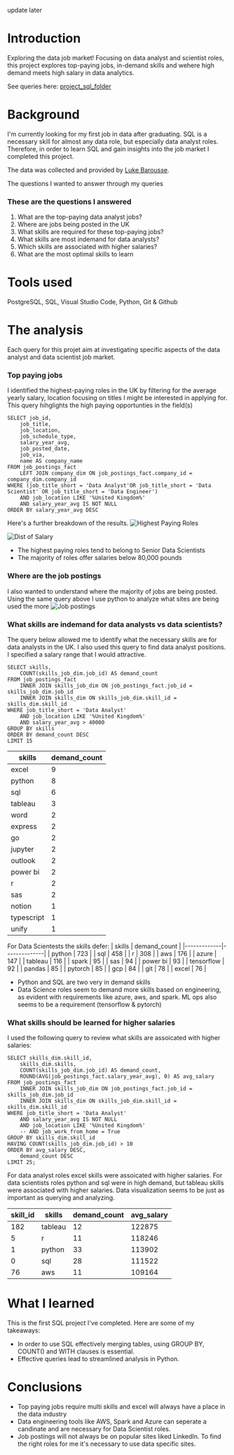 update later
# Introduction
Exploring the data job market! Focusing on data analyst and scientist roles, this project explores top-paying jobs, in-demand skills and wehere high demand meets high salary in data analytics. 

See queries here: [project_sql_folder](/project_sql/)

# Background
I'm currently looking for my first job in data after graduating. SQL is a necessary skill for almost any data role, but especially data analyst roles. Therefore, in order to learn SQL and gain insights into the job market I completed this project.

The data was collected and provided by [Luke Barousse](https://www.youtube.com/watch?v=7mz73uXD9DA&t=12697s).

The questions I wanted to answer through my queries

### These are the questions I answered 
1. What are the top-paying data analyst jobs?
2. Where are jobs being posted in the UK
3. What skills are required for these top-paying jobs?
4. What skills are most indemand for data analysts?
5. Which skills are associated with higher salaries?
6. What are the most optimal skills to learn
# Tools used
PostgreSQL, SQL, Visual Studio Code, Python, Git & Github

# The analysis
Each query for this projet aim at investigating specific aspects of the data analyst and data scientist job market. 


### Top paying jobs
I identified the highest-paying roles in the UK by filtering for the average yearly salary, location focusing on titles I might be interested in applying for. This query hihglights the high paying opportunties in the field(s)
```
SELECT job_id,
    job_title,
    job_location,
    job_schedule_type,
    salary_year_avg,
    job_posted_date,
    job_via,
    name AS company_name
FROM job_postings_fact
    LEFT JOIN company_dim ON job_postings_fact.company_id = company_dim.company_id
WHERE (job_title_short = 'Data Analyst'OR job_title_short = 'Data Scientist' OR job_title_short = 'Data Engineer')
    AND job_location LIKE '%United Kingdom%'
    AND salary_year_avg IS NOT NULL
ORDER BY salary_year_avg DESC
```
Here's a further breakdown of the results.
![Highest Paying Roles](assets\highest_paid_jobs.png)

![Dist of Salary](assets\dist_of_salary.png)

- The highest paying roles tend to belong to Senior Data Scientists
- The majority of roles offer salaries below 80,000 pounds



### Where are the job postings
I also wanted to understand where the majority of jobs are being posted. Using the same query above I use python to analyze what sites are being used the more
![Job postings](assets\websites_to_use.png)

### What skills are indemand for data analysts vs data scientists?
The query below allowed me to identify what the necessary skills are for data analysts in the UK. I also used this query to find data analyst positions. I specified a salary range that I would attractive. 
```
SELECT skills,
    COUNT(skills_job_dim.job_id) AS demand_count
FROM job_postings_fact
    INNER JOIN skills_job_dim ON job_postings_fact.job_id = skills_job_dim.job_id
    INNER JOIN skills_dim ON skills_job_dim.skill_id = skills_dim.skill_id
WHERE job_title_short = 'Data Analyst'
    AND job_location LIKE '%United Kingdom%'
    AND salary_year_avg > 40000
GROUP BY skills
ORDER BY demand_count DESC
LIMIT 15
```

| skills      | demand_count |
|-------------|--------------|
| excel       | 9            |
| python      | 8            |
| sql         | 6            |
| tableau     | 3            |
| word        | 2            |
| express     | 2            |
| go          | 2            |
| jupyter     | 2            |
| outlook     | 2            |
| power bi    | 2            |
| r           | 2            |
| sas         | 2            |
| notion      | 1            |
| typescript  | 1            |
| unify       | 1            |

For Data Scientests the skills defer:
| skills      | demand_count |
|-------------|--------------|
| python      | 723          |
| sql         | 458          |
| r           | 308          |
| aws         | 176          |
| azure       | 147          |
| tableau     | 116          |
| spark       | 95           |
| sas         | 94           |
| power bi    | 93           |
| tensorflow  | 92           |
| pandas      | 85           |
| pytorch     | 85           |
| gcp         | 84           |
| git         | 78           |
| excel       | 76           |
- Python and SQL are two very in demand skills
- Data Science roles seem to demand more skills based on engineering, as evident with requirements like azure, aws, and spark. ML ops also seems to be a requirement (tensorflow & pytorch)

### What skills should be learned for higher salaries
I used the following query to review what skills are assoicated with higher salaries:

```
SELECT skills_dim.skill_id,
    skills_dim.skills,
    COUNT(skills_job_dim.job_id) AS demand_count,
    ROUND(AVG(job_postings_fact.salary_year_avg), 0) AS avg_salary
FROM job_postings_fact
    INNER JOIN skills_job_dim ON job_postings_fact.job_id = skills_job_dim.job_id
    INNER JOIN skills_dim ON skills_job_dim.skill_id = skills_dim.skill_id
WHERE job_title_short = 'Data Analyst'
    AND salary_year_avg IS NOT NULL
    AND job_location LIKE '%United Kingdom%'
    -- AND job_work_from_home = True
GROUP BY skills_dim.skill_id
HAVING COUNT(skills_job_dim.job_id) > 10
ORDER BY avg_salary DESC,
    demand_count DESC
LIMIT 25;
```

For data analyst roles excel skills were assoicated with higher salaries. For data scientists roles python and sql were in high demand, but tableau skills were associated with higher salaries. Data visualization seems to be just as important as querying and analyzing. 

| skill_id | skills  | demand_count | avg_salary |
|----------|---------|--------------|------------|
| 182      | tableau | 12           | 122875     |
| 5        | r       | 11           | 118246     |
| 1        | python  | 33           | 113902     |
| 0        | sql     | 28           | 111522     |
| 76       | aws     | 11           | 109164     |


# What I learned
This is the first SQL project I've completed. Here are some of my takeaways:
- In order to use SQL effectively merging tables, using GROUP BY, COUNT() and WITH clauses is essential. 
- Effective queries lead to streamlined analysis in Python. 

# Conclusions
- Top paying jobs require multi skills and excel will always have a place in the data industry
- Data engineering tools like AWS, Spark and Azure can seperate a candinate and are necessary for Data Scientist roles. 
- Job postings will not always be on popular sites liked LinkedIn. To find the right roles for me it's necessary to use data specific sites. 
 